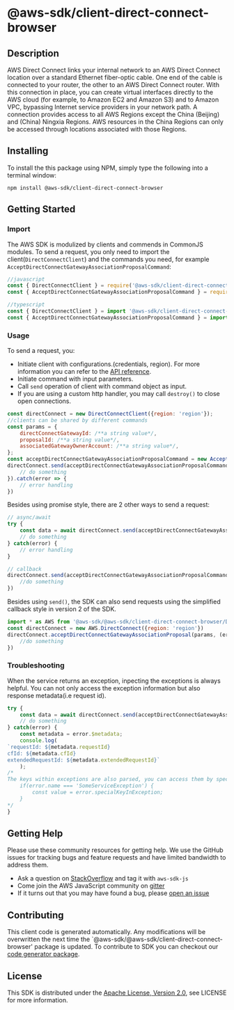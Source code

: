# @aws-sdk/client-direct-connect-browser

## Description

<p>AWS Direct Connect links your internal network to an AWS Direct Connect location over a standard Ethernet fiber-optic cable. One end of the cable is connected to your router, the other to an AWS Direct Connect router. With this connection in place, you can create virtual interfaces directly to the AWS cloud (for example, to Amazon EC2 and Amazon S3) and to Amazon VPC, bypassing Internet service providers in your network path. A connection provides access to all AWS Regions except the China (Beijing) and (China) Ningxia Regions. AWS resources in the China Regions can only be accessed through locations associated with those Regions.</p>

## Installing

To install the this package using NPM, simply type the following into a terminal window: 

```
npm install @aws-sdk/client-direct-connect-browser
```

## Getting Started

### Import

The AWS SDK is modulized by clients and commends in CommonJS modules. To send a request, you only need to import the client(`DirectConnectClient`) and the commands you need, for example `AcceptDirectConnectGatewayAssociationProposalCommand`:

```javascript
//javascript
const { DirectConnectClient } = require('@aws-sdk/client-direct-connect-browser/DirectConnectClient');
const { AcceptDirectConnectGatewayAssociationProposalCommand } = require('@aws-sdk/client-direct-connect-browser/commands/AcceptDirectConnectGatewayAssociationProposalCommand');
```

```javascript
//typescript
const { DirectConnectClient } = import '@aws-sdk/client-direct-connect-browser/DirectConnectClient';
const { AcceptDirectConnectGatewayAssociationProposalCommand } = import '@aws-sdk/client-direct-connect-browser/commands/AcceptDirectConnectGatewayAssociationProposalCommand';
```

### Usage

To send a request, you:

* Initiate client with configurations.(credentials, region). For more information you can refer to the [API reference][].
* Initiate command with input parameters.
* Call `send` operation of client with command object as input.
* If you are using a custom http handler, you may call `destroy()` to close open connections. 

```javascript
const directConnect = new DirectConnectClient({region: 'region'});
//clients can be shared by different commands
const params = {
    directConnectGatewayId: /**a string value*/,
    proposalId: /**a string value*/,
    associatedGatewayOwnerAccount: /**a string value*/,
};
const acceptDirectConnectGatewayAssociationProposalCommand = new AcceptDirectConnectGatewayAssociationProposalCommand(params);
directConnect.send(acceptDirectConnectGatewayAssociationProposalCommand).then(data => {
    // do something
}).catch(error => {
    // error handling
})
```

Besides using promise style, there are 2 other ways to send a request:

```javascript
// async/await
try {
    const data = await directConnect.send(acceptDirectConnectGatewayAssociationProposalCommand);
    // do something
} catch(error) {
    // error handling
}
```

```javascript
// callback
directConnect.send(acceptDirectConnectGatewayAssociationProposalCommand, (err, data) => {
    //do something
})
```
 
Besides using `send()`, the SDK can also send requests using the simplified callback style in version 2 of the SDK.

```javascript
import * as AWS from '@aws-sdk/@aws-sdk/client-direct-connect-browser/DirectConnect';
const directConnect = new AWS.DirectConnect({region: 'region'})
directConnect.acceptDirectConnectGatewayAssociationProposal(params, (err, data) => {
    //do something
})

```

### Troubleshooting 

When the service returns an exception, inpecting the exceptions is always helpful. You can not only access the exception information but also response metadata(i.e request id).

```javascript
try {
    const data = await directConnect.send(acceptDirectConnectGatewayAssociationProposalCommand);
    // do something
} catch(error) {
    const metadata = error.$metadata;
    console.log(
`requestId: ${metadata.requestId}
cfId: ${metadata.cfId}
extendedRequestId: ${metadata.extendedRequestId}`
    );
/*
The keys within exceptions are also parsed, you can access them by specifying exception names like below:
    if(error.name === 'SomeServiceException') {
        const value = error.specialKeyInException;
    }
*/
}
```

## Getting Help

Please use these community resources for getting help. We use the GitHub issues for tracking bugs and feature requests and have limited bandwidth to address them.

 * Ask a question on [StackOverflow](https://stackoverflow.com/questions/tagged/aws-sdk-js) and tag it with `aws-sdk-js`
 * Come join the AWS JavaScript community on [gitter](https://gitter.im/aws/aws-sdk-js-v3)
 * If it turns out that you may have found a bug, please [open an issue](https://github.com/aws/aws-sdk-js-v3/issues)

## Contributing
 
This client code is generated automatically. Any modifications will be overwritten the next time the `@aws-sdk/@aws-sdk/client-direct-connect-browser' package is updated. To contribute to SDK you can checkout our [code generator package][].

## License

This SDK is distributed under the
[Apache License, Version 2.0](http://www.apache.org/licenses/LICENSE-2.0),
see LICENSE for more information.

[code generator package]: https://github.com/aws/aws-sdk-js-v3/tree/master/packages/service-types-generator

[API reference]: https://docs.aws.amazon.com/AWSJavaScriptSDK/latest/
